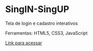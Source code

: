# SingIN-SingUP
Tela de login e cadastro interativos

Ferramentas: HTML5, CSS3, JavaScript

[Link para acessar](https://edu78combr-eduardomonteiro.github.io/SingIN-SingUP)
